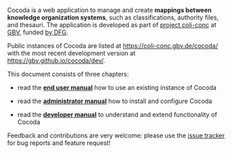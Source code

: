 Cocoda is a web application to manage and create **mappings between knowledge organization systems**, such as classifications, authority files, and thesauri. The application is developed as part of [project coli-conc](https://coli-conc.gbv.de/) at [GBV](https://www.gbv.de/), funded [by DFG](http://gepris.dfg.de/gepris/projekt/276843344).

Public instances of Cocoda are listed at <https://coli-conc.gbv.de/cocoda/> with the most recent development version at <https://gbv.github.io/cocoda/dev/>.

This document consists of three chapters:

* read the **[end user manual](#manual)** how to use an existing instance of Cocoda

* read the **[administrator manual](#administration)** how to install and configure Cocoda

* read the **[developer manual](#development)** to understand and extend functionality of Cocoda

Feedback and contributions are very welcome: please use the [issue tracker](https://github.com/gbv/cocoda/issues) for bug reports and feature request!
